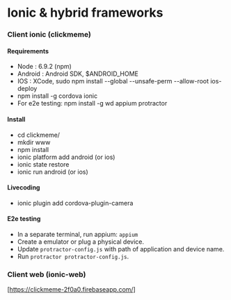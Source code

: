 # Ionic & hybrid frameworks

### Client ionic (clickmeme)
#### Requirements
* Node : 6.9.2 (npm)
* Android : Android SDK, $ANDROID_HOME
* IOS : XCode, sudo npm install --global --unsafe-perm --allow-root ios-deploy
* npm install -g cordova ionic
* For e2e testing: npm install -g wd appium protractor

#### Install
* cd clickmeme/
* mkdir www
* npm install
* ionic platform add android (or ios)
* ionic state restore
* ionic run android (or ios)

#### Livecoding
* ionic plugin add cordova-plugin-camera

#### E2e testing
* In a separate terminal, run appium: `appium`
* Create a emulator or plug a physical device.
* Update `protractor-config.js` with path of application and device name.
* Run `protractor protractor-config.js`.

### Client web (ionic-web)
[https://clickmeme-2f0a0.firebaseapp.com/]